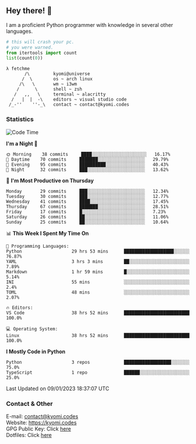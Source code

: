 ## Hey there! 👋
I am a proficient Python programmer with knowledge in several other languages.

```py
# this will crash your pc.
# you were warned.
from itertools import count
list(count(0))
```

```
λ fetchme
       /\         kyomi@universe
      /  \        os ~ arch linux
     /\   \       wm ~ i3wm
    /      \      shell ~ zsh
   /   ,,   \     terminal ~ alacritty
  /   |  |  -\    editors ~ visual studio code
 /_-''    ''-_\   contact ~ contact@kyomi.codes
```

### Statistics
<!--START_SECTION:waka-->
![Code Time](http://img.shields.io/badge/Code%20Time-119%20hrs%2047%20mins-blue)

**I'm a Night 🦉** 

```text
🌞 Morning    38 commits     ████░░░░░░░░░░░░░░░░░░░░░   16.17% 
🌆 Daytime    70 commits     ███████░░░░░░░░░░░░░░░░░░   29.79% 
🌃 Evening    95 commits     ██████████░░░░░░░░░░░░░░░   40.43% 
🌙 Night      32 commits     ███░░░░░░░░░░░░░░░░░░░░░░   13.62%

```
📅 **I'm Most Productive on Thursday** 

```text
Monday       29 commits     ███░░░░░░░░░░░░░░░░░░░░░░   12.34% 
Tuesday      30 commits     ███░░░░░░░░░░░░░░░░░░░░░░   12.77% 
Wednesday    41 commits     ████░░░░░░░░░░░░░░░░░░░░░   17.45% 
Thursday     67 commits     ███████░░░░░░░░░░░░░░░░░░   28.51% 
Friday       17 commits     █░░░░░░░░░░░░░░░░░░░░░░░░   7.23% 
Saturday     26 commits     ██░░░░░░░░░░░░░░░░░░░░░░░   11.06% 
Sunday       25 commits     ██░░░░░░░░░░░░░░░░░░░░░░░   10.64%

```


📊 **This Week I Spent My Time On** 

```text
💬 Programming Languages: 
Python                   29 hrs 53 mins      ███████████████████░░░░░░   76.87% 
YAML                     3 hrs 3 mins        ██░░░░░░░░░░░░░░░░░░░░░░░   7.89% 
Markdown                 1 hr 59 mins        █░░░░░░░░░░░░░░░░░░░░░░░░   5.14% 
INI                      55 mins             ░░░░░░░░░░░░░░░░░░░░░░░░░   2.4% 
TOML                     48 mins             ░░░░░░░░░░░░░░░░░░░░░░░░░   2.07%

🔥 Editors: 
VS Code                  38 hrs 52 mins      █████████████████████████   100.0%

💻 Operating System: 
Linux                    38 hrs 52 mins      █████████████████████████   100.0%

```

**I Mostly Code in Python** 

```text
Python                   3 repos             ██████████████████░░░░░░░   75.0% 
TypeScript               1 repo              ██████░░░░░░░░░░░░░░░░░░░   25.0%

```



 Last Updated on 09/01/2023 18:37:07 UTC
<!--END_SECTION:waka-->

### Contact & Other
E-mail: contact@kyomi.codes<br>
Website: https://kyomi.codes<br>
GPG Public Key: Click [here](https://github.com/bitterteriyaki.gpg)<br>
Dotfiles: Click [here](https://github.com/bitterteriyaki/dotfiles)
